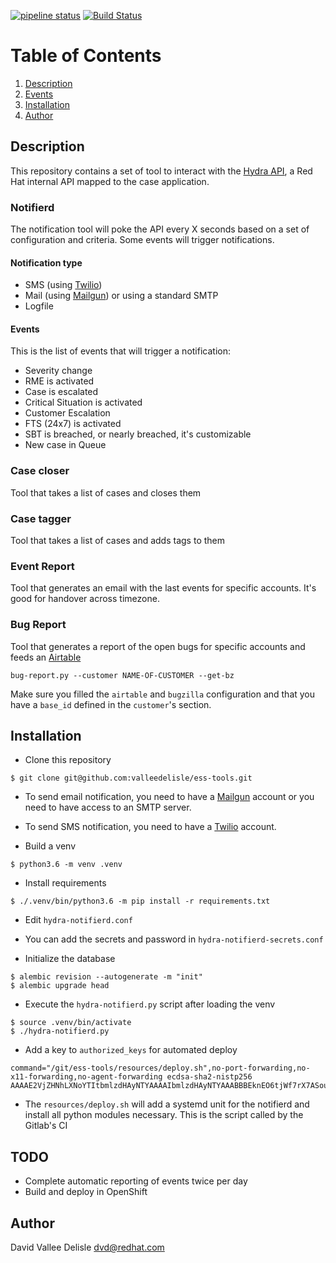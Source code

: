 [![pipeline status](https://gitlab.cee.redhat.com/dvalleed/ess-tools/badges/master/pipeline.svg)](https://gitlab.cee.redhat.com/dvalleed/ess-tools/commits/master)
[![Build Status](https://travis-ci.com/valleedelisle/ess-tools.svg?branch=master)](https://travis-ci.com/valleedelisle/ess-tools)

# Table of Contents
1. [Description](#description)
2. [Events](#events)
3. [Installation](#installation)
4. [Author](#author)

## Description

This repository contains a set of tool to interact with the [Hydra API](https://mojo.redhat.com/groups/cee-integration/blog/2016/12/06/hydra-rest-api), a Red Hat internal API mapped to the case application.

### Notifierd
The notification tool will poke the API every X seconds based on a set of configuration and criteria. Some events will trigger notifications.

#### Notification type
- SMS (using [Twilio](https://www.twilio.com/))
- Mail (using [Mailgun](https://www.mailgun.com/)) or using a standard SMTP
- Logfile

#### Events
This is the list of events that will trigger a notification:
- Severity change
- RME is activated
- Case is escalated
- Critical Situation is activated
- Customer Escalation
- FTS (24x7) is activated
- SBT is breached, or nearly breached, it's customizable
- New case in Queue

### Case closer
Tool that takes a list of cases and closes them

### Case tagger
Tool that takes a list of cases and adds tags to them

### Event Report
Tool that generates an email with the last events for specific accounts. It's good for handover across timezone.

### Bug Report
Tool that generates a report of the open bugs for specific accounts and feeds an [Airtable](https://airtable)
```
bug-report.py --customer NAME-OF-CUSTOMER --get-bz
```

Make sure you filled the `airtable` and `bugzilla` configuration and that you have a `base_id` defined in the `customer`'s section.


## Installation

- Clone this repository

```
$ git clone git@github.com:valleedelisle/ess-tools.git
```

- To send email notification, you need to have a [Mailgun](https://www.mailgun.com/) account or you need to have access to an SMTP server.

- To send SMS notification, you need to have a [Twilio](https://www.twilio.com) account.

- Build a venv

```
$ python3.6 -m venv .venv
```

- Install requirements

```
$ ./.venv/bin/python3.6 -m pip install -r requirements.txt 
```

- Edit `hydra-notifierd.conf`

- You can add the secrets and password in `hydra-notifierd-secrets.conf`

- Initialize the database
```
$ alembic revision --autogenerate -m "init"
$ alembic upgrade head
```

- Execute the `hydra-notifierd.py` script after loading the venv

```
$ source .venv/bin/activate
$ ./hydra-notifierd.py
```

- Add a key to `authorized_keys` for automated deploy
```
command="/git/ess-tools/resources/deploy.sh",no-port-forwarding,no-x11-forwarding,no-agent-forwarding ecdsa-sha2-nistp256 AAAAE2VjZHNhLXNoYTItbmlzdHAyNTYAAAAIbmlzdHAyNTYAAABBBEknEO6tjWf7rX7ASouoPt8cQFkwSBb1kU65ZCX2qzAvgBksrBgE7HtByO827oEBgXUbJ1BET2N5rTfosQ1Hhkk=
```

- The `resources/deploy.sh` will add a systemd unit for the notifierd and install all python modules necessary. This is the script called by the Gitlab's CI

## TODO
- Complete automatic reporting of events twice per day
- Build and deploy in OpenShift

## Author
David Vallee Delisle <dvd@redhat.com>
